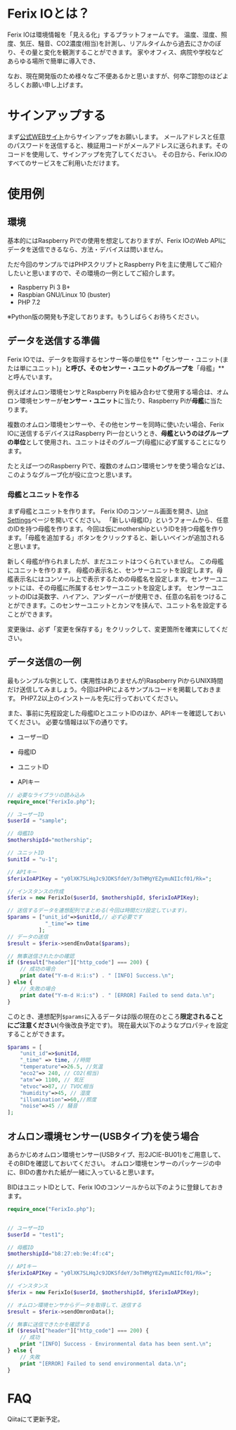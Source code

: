 # Ferix IOとは？

Ferix IOは環境情報を「見える化」するプラットフォームです。
温度、湿度、照度、気圧、騒音、CO2濃度(相当)を計測し、リアルタイムから過去にさかのぼり、その量と変化を観測することができます。
家やオフィス、病院や学校などあらゆる場所で簡単に導入でき、

なお、現在開発版のため様々なご不便あるかと思いますが、何卒ご諒恕のほどよろしくお願い申し上げます。

# サインアップする

まず[公式WEBサイト]( https://www.ferix.io/ )からサインアップをお願いします。
メールアドレスと任意のパスワードを送信すると、検証用コードがメールアドレスに送られます。そのコードを使用して、サインアップを完了してください。
その日から、Ferix.IOのすべてのサービスをご利用いただけます。

# 使用例

## 環境

基本的にはRaspberry Piでの使用を想定しておりますが、Ferix IOのWeb APIにデータを送信できるなら、方法・デバイスは問いません。

ただ今回のサンプルではPHPスクリプトとRaspberry Piを主に使用してご紹介したいと思いますので、その環境の一例としてご紹介します。

- Raspberry Pi 3 B+
- Raspbian GNU/Linux 10 (buster)
- PHP 7.2

※Python版の開発も予定しております。もうしばらくお待ちください。

## データを送信する準備

Ferix IOでは、データを取得するセンサー等の単位を**「センサー・ユニット(または単にユニット)」**と呼び、そのセンサー・ユニットのグループを**「母艦」**と呼んでいます。

例えばオムロン環境センサとRaspberry Piを組み合わせて使用する場合は、オムロン環境センサーが**センサー・ユニット**に当たり、Raspberry Piが**母艦**に当たります。

複数のオムロン環境センサーや、その他センサーを同時に使いたい場合、Ferix IOに送信するデバイスはRaspberry Pi一台というとき、**母艦というのはグループの単位**として使用され、ユニットはそのグループ(母艦)に必ず属することになります。

たとえば一つのRaspberry Piで、複数のオムロン環境センサを使う場合などは、このようなグループ化が役に立つと思います。

### 母艦とユニットを作る

まず母艦とユニットを作ります。
Ferix IOのコンソール画面を開き、[Unit Settings](https://app.ferix.io/setting_units)ページを開いてください。
「新しい母艦ID」というフォームから、任意のIDを持つ母艦を作ります。今回は仮にmothershipというIDを持つ母艦を作ります。「母艦を追加する」ボタンをクリックすると、新しいペインが追加されると思います。

新しく母艦が作られましたが、まだユニットはつくられていません。
この母艦にユニットを作ります。
母艦の表示名と、センサーユニットを設定します。母艦表示名にはコンソール上で表示するための母艦名を設定します。センサーユニットには、その母艦に所属するセンサーユニットを設定します。
センサーユニットのIDは英数字、ハイアン、アンダーバーが使用でき、任意の名前をつけることができます。このセンサーユニットとカンマを挟んで、ユニット名を設定することができます。

変更後は、必ず「変更を保存する」をクリックして、変更箇所を確実にしてください。

## データ送信の一例

最もシンプルな例として、(実用性はありませんが)Raspberry PiからUNIX時間だけ送信してみましょう。今回はPHPによるサンプルコードを掲載しておきます。
PHP7.2以上のインストールを先に行っておいてください。

また、事前に先程設定した母艦IDとユニットIDのほか、APIキーを確認しておいてください。
必要な情報は以下の通りです。

- ユーザーID

- 母艦ID

- ユニットID

- APIキー

  

```php
// 必要なライブラリの読み込み
require_once("FerixIo.php");

// ユーザーID
$userId = "sample";

// 母艦ID
$mothershipId="mothership";

// ユニットID
$unitId = "u-1";

// APIキー
$ferixIoAPIKey = "y0lXK7SLHqJc9JDKSfdeY/3oTHMgYEZymuNIIcf01/Rk=";

// インスタンスの作成
$ferix = new FerixIo($userId, $mothershipId, $ferixIoAPIKey);

// 送信するデータを連想配列でまとめる(今回は時間だけ設定しています)。
$params = ["unit_id"=>$unitId,// 必ず必要です
			"_time"=> time
          ];
// データの送信
$result = $ferix->sendEnvData($params);

// 無事送信されたかの確認
if ($result["header"]["http_code"] === 200) {
    // 成功の場合
    print date("Y-m-d H:i:s") . " [INFO] Success.\n";
} else {
    // 失敗の場合
    print date("Y-m-d H:i:s") . " [ERROR] Failed to send data.\n";
}
```

このとき、連想配列`$params`に入るデータはβ版の現在のところ**限定されることにご注意ください**(今後改良予定です)。
現在最大以下のようなプロパティを設定することができます。

```php
$params = [
    "unit_id"=>$unitId,
    "_time" => time, //時間
    "temperature"=>26.5, //気温
    "eco2"=> 240, // CO2(相当)
    "atm"=> 1100, // 気圧
    "etvoc"=>87, // TVOC相当
    "humidity"=>45, // 湿度
    "illumination"=>60,//照度
    "noise"=>45 // 騒音
];

```

## オムロン環境センサー(USBタイプ)を使う場合

あらかじめオムロン環境センサー(USBタイプ、形2JCIE-BU01)をご用意して、そのBIDを確認しておいてください。
オムロン環境センサーのパッケージの中に、BIDの書かれた紙が一緒に入っていると思います。

BIDはユニットIDとして、Ferix IOのコンソールから以下のように登録しておきます。

```php
require_once("FerixIo.php");


// ユーザーID
$userId = "test1";

// 母艦ID
$mothershipId="b8:27:eb:9e:4f:c4";

// APIキー
$ferixIoAPIKey = "y0lXK7SLHqJc9JDKSfdeY/3oTHMgYEZymuNIIcf01/Rk=";

// インスタンス
$ferix = new FerixIo($userId, $mothershipId, $ferixIoAPIKey);

// オムロン環境センサからデータを取得して、送信する
$result = $ferix->sendOmronData();

// 無事に送信できたかを確認する
if ($result["header"]["http_code"] === 200) {
    // 成功
    print "[INFO] Success - Environmental data has been sent.\n";
} else {
    // 失敗
    print "[ERROR] Failed to send environmental data.\n";
}

```



# FAQ

Qiitaにて更新予定。